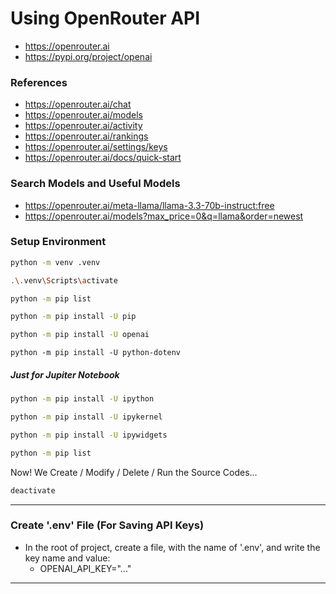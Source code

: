 # Using OpenRouter API

- https://openrouter.ai
- https://pypi.org/project/openai

### References

- https://openrouter.ai/chat
- https://openrouter.ai/models
- https://openrouter.ai/activity
- https://openrouter.ai/rankings
- https://openrouter.ai/settings/keys
- https://openrouter.ai/docs/quick-start

### Search Models and Useful Models

- https://openrouter.ai/meta-llama/llama-3.3-70b-instruct:free
- https://openrouter.ai/models?max_price=0&q=llama&order=newest

### Setup Environment

```bash
python -m venv .venv
```

```bash
.\.venv\Scripts\activate
```

```bash
python -m pip list
```

```bash
python -m pip install -U pip
```

```bash
python -m pip install -U openai
```

```shell
python -m pip install -U python-dotenv
```

##### Just for Jupiter Notebook

```bash
python -m pip install -U ipython
```

```bash
python -m pip install -U ipykernel
```

```bash
python -m pip install -U ipywidgets
```

```bash
python -m pip list
```

Now! We Create / Modify / Delete / Run the Source Codes...

```bash
deactivate
```

---

### Create '.env' File (For Saving API Keys)

- In the root of project, create a file, with the name of '.env', and write the key name and value:
    - OPENAI_API_KEY="..."

---